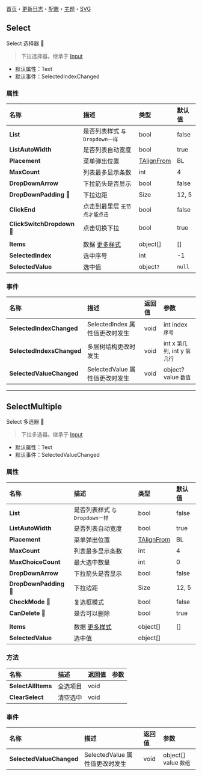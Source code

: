 ﻿[首页](../Home.md)・[更新日志](../UpdateLog.md)・[配置](../Config.md)・[主题](../Theme.md)・[SVG](../SVG.md)

## Select

Select 选择器 👚

> 下拉选择器。继承于 [Input](Input)

- 默认属性：Text
- 默认事件：SelectedIndexChanged

### 属性

名称 | 描述 | 类型 | 默认值 |
:--|:--|:--|:--|
**List** | 是否列表样式 `与Dropdown一样` | bool | false |
**ListAutoWidth** | 是否列表自动宽度 | bool | true |
**Placement** | 菜单弹出位置 | [TAlignFrom](Enum#talignfrom) | BL |
**MaxCount** | 列表最多显示条数 | int | 4 |
**DropDownArrow** | 下拉箭头是否显示 | bool | false |
**DropDownPadding** 🔴 | 下拉边距 | Size | 12, 5 |
**ClickEnd** | 点击到最里层 `无节点才能点击` | bool | false |
**ClickSwitchDropdown** 🔴 | 点击切换下拉 | bool | true |
||||
**Items** | 数据 [更多样式](../DropdownStyles.md) | object[] | [] |
**SelectedIndex** | 选中序号 | int | -1 |
**SelectedValue** | 选中值 | object`?` | `null` |

### 事件

名称 | 描述 | 返回值 | 参数 |
:--|:--|:--|:--|
**SelectedIndexChanged** | SelectedIndex 属性值更改时发生 | void | int index `序号` |
**SelectedIndexsChanged** | 多层树结构更改时发生 | void | int x `第几列`, int y `第几行` |
**SelectedValueChanged** | SelectedValue 属性值更改时发生 | void | object? value `数值` |


***


## SelectMultiple

Select 多选器 👚

> 下拉多选器。继承于 [Input](Input)

- 默认属性：Text
- 默认事件：SelectedValueChanged

### 属性

名称 | 描述 | 类型 | 默认值 |
:--|:--|:--|:--|
**List** | 是否列表样式 `与Dropdown一样` | bool | false |
**ListAutoWidth** | 是否列表自动宽度 | bool | true |
**Placement** | 菜单弹出位置 | [TAlignFrom](Enum#talignfrom) | BL |
**MaxCount** | 列表最多显示条数 | int | 4 |
**MaxChoiceCount** | 最大选中数量 | int | 0 |
**DropDownArrow** | 下拉箭头是否显示 | bool | false |
**DropDownPadding** 🔴 | 下拉边距 | Size | 12, 5 |
**CheckMode** 🔴 | 复选框模式 | bool | false |
**CanDelete** 🔴 | 是否可以删除 | bool | true |
||||
**Items** | 数据 [更多样式](../DropdownStyles.md) | object[] | [] |
**SelectedValue** | 选中值 | object[] | |

### 方法

名称 | 描述 | 返回值 | 参数 |
:--|:--|:--|:--|
**SelectAllItems** | 全选项目 | void | |
**ClearSelect** | 清空选中 | void | |

### 事件

名称 | 描述 | 返回值 | 参数 |
:--|:--|:--|:--|
**SelectedValueChanged** | SelectedValue 属性值更改时发生 | void | object[] value `数组` |